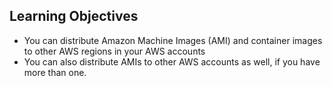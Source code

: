 ## Learning Objectives

* You can distribute Amazon Machine Images (AMI) and container images to other AWS regions in your AWS accounts
* You can also distribute AMIs to other AWS accounts as well, if you have more than one.
